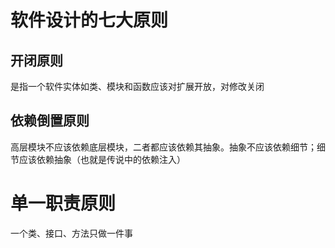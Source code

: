 # 软件设计的七大原则

## 开闭原则

是指一个软件实体如类、模块和函数应该对扩展开放，对修改关闭

## 依赖倒置原则

高层模块不应该依赖底层模块，二者都应该依赖其抽象。抽象不应该依赖细节；细节应该依赖抽象（也就是传说中的依赖注入）

# 单一职责原则

一个类、接口、方法只做一件事
